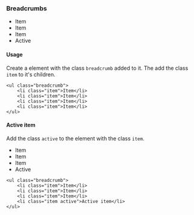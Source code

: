 ### Breadcrumbs 

<div class="p-4 m-1 background-light-grey">
	<ul class="breadcrumb">
		<li class="item">Item</li>
		<li class="item">Item</li>
		<li class="item">Item</li>
		<li class="item active">Active</li>	
	</ul>
</div>

#### Usage
Create a element with the class `breadcrumb` added to it. The add the class `item` to it's children.

```
<ul class="breadcrumb">
	<li class="item">Item</li>
	<li class="item">Item</li>
	<li class="item">Item</li>
	<li class="item">Item</li>	
</ul>
```

#### Active item
Add the class `active` to the element with the class `item`.

<div class="p-4 m-1 background-light-grey">
	<ul class="breadcrumb">
		<li class="item">Item</li>
		<li class="item">Item</li>
		<li class="item">Item</li>
		<li class="item active">Active</li>	
	</ul>
</div>

```
<ul class="breadcrumb">
	<li class="item">Item</li>
	<li class="item">Item</li>
	<li class="item">Item</li>
	<li class="item active">Active item</li>	
</ul>
```
